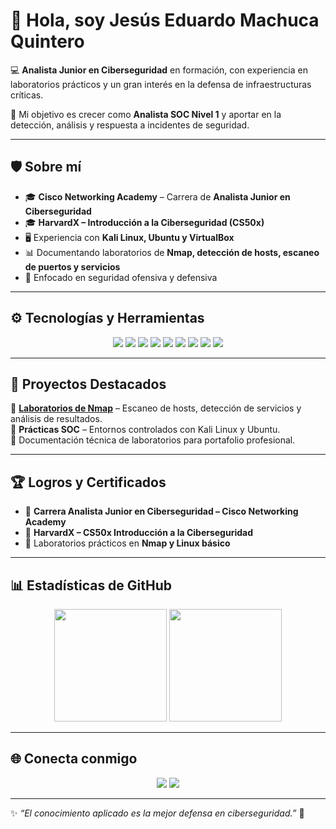 

# 👋 Hola, soy Jesús Eduardo Machuca Quintero  

💻 **Analista Junior en Ciberseguridad** en formación, con experiencia en laboratorios prácticos y un gran interés en la defensa de infraestructuras críticas.  

🚀 Mi objetivo es crecer como **Analista SOC Nivel 1** y aportar en la detección, análisis y respuesta a incidentes de seguridad.  

---

## 🛡️ Sobre mí  
- 🎓 **Cisco Networking Academy** – Carrera de **Analista Junior en Ciberseguridad**  
- 🎓 **HarvardX – Introducción a la Ciberseguridad (CS50x)**  
- 🖥️ Experiencia con **Kali Linux, Ubuntu y VirtualBox**  
- 📊 Documentando laboratorios de **Nmap, detección de hosts, escaneo de puertos y servicios**  
- 🎯 Enfocado en seguridad ofensiva y defensiva  

---

## ⚙️ Tecnologías y Herramientas  

<p align="center">
  <img src="https://img.shields.io/badge/Linux-FCC624?style=for-the-badge&logo=linux&logoColor=black"/>
  <img src="https://img.shields.io/badge/Kali_Linux-557C94?style=for-the-badge&logo=kalilinux&logoColor=white"/>
  <img src="https://img.shields.io/badge/Ubuntu-E95420?style=for-the-badge&logo=ubuntu&logoColor=white"/>
  <img src="https://img.shields.io/badge/Windows-0078D6?style=for-the-badge&logo=windows&logoColor=white"/>
  <img src="https://img.shields.io/badge/Nmap-00457C?style=for-the-badge&logo=gnu-bash&logoColor=white"/>
  <img src="https://img.shields.io/badge/Wireshark-1679A7?style=for-the-badge&logo=wireshark&logoColor=white"/>
  <img src="https://img.shields.io/badge/Python-3776AB?style=for-the-badge&logo=python&logoColor=white"/>
  <img src="https://img.shields.io/badge/Bash-4EAA25?style=for-the-badge&logo=gnu-bash&logoColor=white"/>
  <img src="https://img.shields.io/badge/VirtualBox-183A61?style=for-the-badge&logo=virtualbox&logoColor=white"/>
</p>

---

## 📂 Proyectos Destacados  

🔹 [**Laboratorios de Nmap**](https://github.com/jesusmq21/nmap-labs) – Escaneo de hosts, detección de servicios y análisis de resultados.  
🔹 **Prácticas SOC** – Entornos controlados con Kali Linux y Ubuntu.  
🔹 Documentación técnica de laboratorios para portafolio profesional.  

---

## 🏆 Logros y Certificados  

- 🥇 **Carrera Analista Junior en Ciberseguridad – Cisco Networking Academy**  
- 🥈 **HarvardX – CS50x Introducción a la Ciberseguridad**  
- 🔐 Laboratorios prácticos en **Nmap y Linux básico**  

---

## 📊 Estadísticas de GitHub  

<p align="center">
  <img src="https://github-readme-stats.vercel.app/api?username=jesusmq21&show_icons=true&theme=radical" height="180px"/>
  <img src="https://github-readme-stats.vercel.app/api/top-langs/?username=jesusmq21&layout=compact&theme=radical" height="180px"/>
</p>

---

## 🌐 Conecta conmigo  
<p align="center">
  <a href="https://www.linkedin.com/in/jesusmq21"><img src="https://img.shields.io/badge/LinkedIn-0A66C2?style=for-the-badge&logo=linkedin&logoColor=white"/></a>
  <a href="mailto:jesusmq21@example.com"><img src="https://img.shields.io/badge/Email-D14836?style=for-the-badge&logo=gmail&logoColor=white"/></a>
</p>

---

✨ *“El conocimiento aplicado es la mejor defensa en ciberseguridad.”* 🔐  

